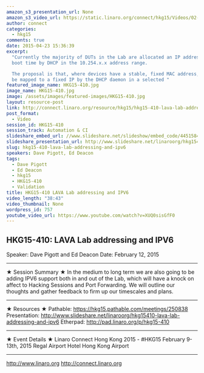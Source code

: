 ```yaml
---
amazon_s3_presentation_url: None
amazon_s3_video_url: https://static.linaro.org/connect/hkg15/Videos/02-12-Thursday/HKG15-410%20LAVA%20Lab%20addressing%20and%20IPV6.mp4
author: connect
categories:
  - hkg15
comments: true
date: 2015-04-23 15:36:39
excerpt:
  "Currently the majority of DUTs in the Lab are allocated an IP address at
  boot time by DHCP in the 10.254.x.x address range.

  The proposal is that, where devices have a stable, fixed MAC address, they should
  be mapped to a fixed IP by the DHCP daemon in a selected "
featured_image_name: HKG15-410.jpg
image_name: HKG15-410.jpg
image: /assets/images/featured-images/HKG15-410.jpg
layout: resource-post
link: http://connect.linaro.org/resource/hkg15/hkg15-410-lava-lab-addressing-and-ipv6/
post_format:
  - Video
session_id: HKG15-410
session_track: Automation & CI
slideshare_embed_url: //www.slideshare.net/slideshow/embed_code/44515843
slideshare_presentation_url: http://www.slideshare.net/linaroorg/hkg15410-lava-lab-addressing-and-ipv6
slug: hkg15-410-lava-lab-addressing-and-ipv6
speakers: Dave Pigott, Ed Deacon
tags:
  - Dave Pigott
  - Ed Deacon
  - hkg15
  - HKG15-410
  - Validation
title: HKG15-410 LAVA Lab addressing and IPV6
video_length: "38:43"
video_thumbnail: None
wordpress_id: 757
youtube_video_url: https://www.youtube.com/watch?v=XUQ0sisGfF0
---
```


## HKG15-410: LAVA Lab addressing and IPV6

Speaker: Dave Pigott and Ed Deacon
Date: February 12, 2015

---

★ Session Summary ★
In the medium to long term we are also going to be adding IPV6 support both in and out of the Lab, which will have a knock on affect to Hacking Sessions and Port Forwarding. We will outline our thoughts and gather feedback to firm up our timescales and plans.

---

★ Resources ★
Pathable: https://hkg15.pathable.com/meetings/250838
Presentation: http://www.slideshare.net/linaroorg/hkg15410-lava-lab-addressing-and-ipv6
Etherpad: http://pad.linaro.org/p/hkg15-410

---

★ Event Details ★
Linaro Connect Hong Kong 2015 - #HKG15
February 9-13th, 2015
Regal Airport Hotel Hong Kong Airport

---

http://www.linaro.org
http://connect.linaro.org
